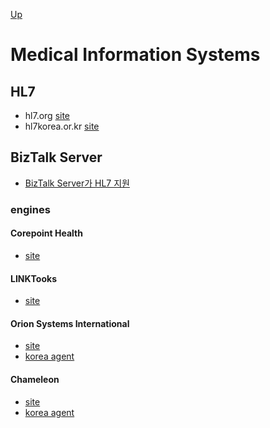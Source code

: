 [Up](../index.md)

# Medical Information Systems

## HL7

- hl7.org [site](http://www.hl7.org/)
- hl7korea.or.kr [site](http://www.hl7korea.or.kr/)

## BizTalk Server

- [BizTalk Server가 HL7 지원](https://docs.microsoft.com/ko-kr/biztalk/adapters-and-accelerators/accelerator-hl7/microsoft-biztalk-accelerator-for-hl7-documentation)

### engines

#### Corepoint Health

- [site](https://corepointhealth.com/)

#### LINKTooks

- [site](http://www.linkmed.com/)

#### Orion Systems International

- [site](http://www.orionhealth.com)
- [korea agent](http://www.marotech.co.kr)

#### Chameleon

- [site](http://www.interfaceware.com)
- [korea agent](http://www.qibo.co.kr)


